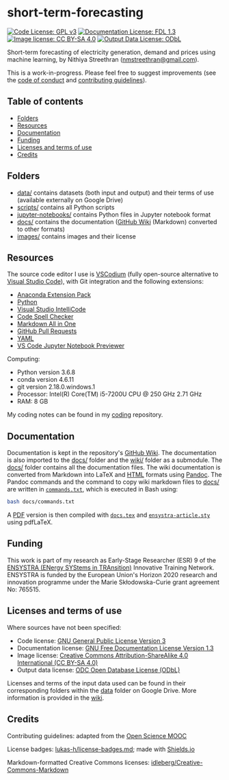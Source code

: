 # short-term-forecasting <!-- omit in toc -->

[![Code License: GPL v3](https://img.shields.io/badge/Code%20License-GPL%20v3-blue.svg)](https://www.gnu.org/licenses/gpl-3.0) 
[![Documentation License: FDL 1.3](https://img.shields.io/badge/Documentation%20License-FDL%20v1.3-blue.svg)](https://www.gnu.org/licenses/fdl-1.3) 
[![Image license: CC BY-SA 4.0](https://img.shields.io/badge/Image%20License-CC%20BY--SA%204.0-lightgrey.svg)](https://creativecommons.org/licenses/by-sa/4.0/)
[![Output Data License: ODbL](https://img.shields.io/badge/Output%20Data%20License-ODbL-brightgreen.svg)](https://opendatacommons.org/licenses/odbl/)

Short-term forecasting of electricity generation, demand and prices using machine learning, by Nithiya Streethran (nmstreethran@gmail.com).

This is a work-in-progress. Please feel free to suggest improvements (see the [code of conduct](/CODE_OF_CONDUCT.md) and [contributing guidelines](/CONTRIBUTING.md)). 

## Table of contents <!-- omit in toc -->
- [Folders](#folders)
- [Resources](#resources)
- [Documentation](#documentation)
- [Funding](#funding)
- [Licenses and terms of use](#licenses-and-terms-of-use)
- [Credits](#credits)

## Folders
* [data/](https://drive.google.com/drive/folders/1_3Y30j_c-4iai0WuhcrysXHYdZ4F2AKB) contains datasets (both input and output) and their terms of use (available externally on Google Drive)
* [scripts/](/scripts/) contains all Python scripts
* [jupyter-notebooks/](/jupyter-notebooks/) contains Python files in Jupyter notebook format
* [docs/](/docs/) contains the documentation ([GitHub Wiki](https://github.com/ENSYSTRA/short-term-forecasting/wiki) (Markdown) converted to other formats) 
* [images/](/images/) contains images and their license

## Resources 

The source code editor I use is [VSCodium](https://vscodium.github.io/) (fully open-source alternative to [Visual Studio Code](https://code.visualstudio.com/)), with Git integration and the following extensions:

* [Anaconda Extension Pack](https://marketplace.visualstudio.com/items?itemName=ms-python.anaconda-extension-pack)
* [Python](https://marketplace.visualstudio.com/items?itemName=ms-python.python)
* [Visual Studio IntelliCode](https://marketplace.visualstudio.com/items?itemName=VisualStudioExptTeam.vscodeintellicode)
* [Code Spell Checker](https://marketplace.visualstudio.com/items?itemName=streetsidesoftware.code-spell-checker)
* [Markdown All in One](https://marketplace.visualstudio.com/itemdetails?itemName=yzhang.markdown-all-in-one)
* [GitHub Pull Requests](https://marketplace.visualstudio.com/items?itemName=GitHub.vscode-pull-request-github)
* [YAML](https://marketplace.visualstudio.com/itemdetails?itemName=redhat.vscode-yaml)
* [VS Code Jupyter Notebook Previewer](https://marketplace.visualstudio.com/items?itemName=jithurjacob.nbpreviewer)

Computing:
* Python version 3.6.8
* conda version 4.6.11
* git version 2.18.0.windows.1
* Processor: Intel(R) Core(TM) i5-7200U CPU @ 250 GHz 2.71 GHz
* RAM: 8 GB

My coding notes can be found in my [coding](https://github.com/nmstreethran/coding) repository.

## Documentation

Documentation is kept in the repository's [GitHub Wiki](https://github.com/ENSYSTRA/short-term-forecasting/wiki). The documentation is also imported to the [docs/](/docs/) folder and the [wiki/](/wiki/) folder as a submodule. The [docs/](/docs/) folder contains all the documentation files. The wiki documentation is converted from Markdown into LaTeX and [HTML](/docs/docs.html) formats using [Pandoc](https://pandoc.org/MANUAL.html). The Pandoc commands and the command to copy wiki markdown files to [docs/](/docs/) are written in [`commands.txt`](/docs/commands.txt), which is executed in Bash using:

```sh
bash docs/commands.txt
```

A [PDF](/docs/docs.pdf) version is then compiled with [`docs.tex`](/docs/docs.tex) and [`ensystra-article.sty`](/docs/ensystra-article.sty) using pdfLaTeX.

<!-- ```shell
$ pandoc -V fontsize="10pt" -V papersize="a4" -V geometry:margin="2.5cm" -V linkcolor="blue" -V urlcolor="blue" -V toccolor="blue" --metadata date="`date '+%-d %B %Y'`" --metadata author="Nithiya Streethran" --metadata title="Documentation" --toc -o docs.pdf Home.md
```  -->

## Funding

This work is part of my research as Early-Stage Researcher (ESR) 9 of the [ENSYSTRA (ENergy SYStems in TRAnsition)](https://ensystra.eu/) Innovative Training Network. ENSYSTRA is funded by the European Union's Horizon 2020 research and innovation programme under the Marie Skłodowska-Curie grant agreement No: 765515.

## Licenses and terms of use

Where sources have not been specified:

* Code license: [GNU General Public License Version 3](/LICENSE.md)
* Documentation license: [GNU Free Documentation License Version 1.3](/docs/License.md)
* Image license: [Creative Commons Attribution-ShareAlike 4.0 International (CC BY-SA 4.0)](/images/LICENSE.md)
* Output data license: [ODC Open Database License (ODbL)](/data/output/LICENSE.md)

Licenses and terms of the input data used can be found in their corresponding folders within the [data](https://drive.google.com/drive/folders/1_3Y30j_c-4iai0WuhcrysXHYdZ4F2AKB) folder on Google Drive. More information is provided in the [wiki](https://github.com/ENSYSTRA/short-term-forecasting/wiki).

## Credits

Contributing guidelines: adapted from the [Open Science MOOC](https://github.com/OpenScienceMOOC/Module-5-Open-Research-Software-and-Open-Source/blob/master/CONTRIBUTING.md)

License badges: [lukas-h/license-badges.md](https://gist.github.com/lukas-h/2a5d00690736b4c3a7ba); made with [Shields.io](http://shields.io/)

Markdown-formatted Creative Commons licenses: [idleberg/Creative-Commons-Markdown](https://github.com/idleberg/Creative-Commons-Markdown)